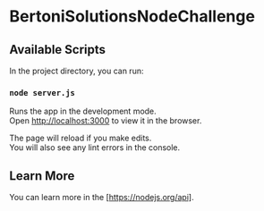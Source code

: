 # BertoniSolutionsNodeChallenge


## Available Scripts

In the project directory, you can run:

### `node server.js`

Runs the app in the development mode.<br>
Open [http://localhost:3000](http://localhost:3000) to view it in the browser.

The page will reload if you make edits.<br>
You will also see any lint errors in the console.

## Learn More

You can learn more in the [https://nodejs.org/api].


